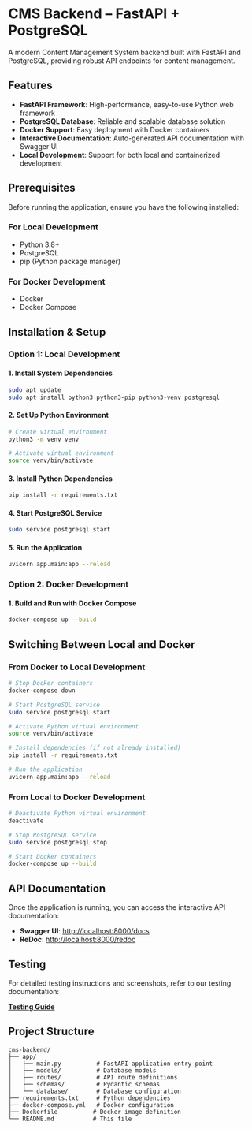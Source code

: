 # CMS Backend – FastAPI + PostgreSQL

A modern Content Management System backend built with FastAPI and PostgreSQL, providing robust API endpoints for content management.

##  Features

- **FastAPI Framework**: High-performance, easy-to-use Python web framework
- **PostgreSQL Database**: Reliable and scalable database solution
- **Docker Support**: Easy deployment with Docker containers
- **Interactive Documentation**: Auto-generated API documentation with Swagger UI
- **Local Development**: Support for both local and containerized development

##  Prerequisites

Before running the application, ensure you have the following installed:

### For Local Development
- Python 3.8+
- PostgreSQL
- pip (Python package manager)

### For Docker Development
- Docker
- Docker Compose

##  Installation & Setup

### Option 1: Local Development

#### 1. Install System Dependencies
```bash
sudo apt update
sudo apt install python3 python3-pip python3-venv postgresql
```

#### 2. Set Up Python Environment
```bash
# Create virtual environment
python3 -m venv venv

# Activate virtual environment
source venv/bin/activate
```

#### 3. Install Python Dependencies
```bash
pip install -r requirements.txt
```

#### 4. Start PostgreSQL Service
```bash
sudo service postgresql start
```

#### 5. Run the Application
```bash
uvicorn app.main:app --reload
```

### Option 2: Docker Development

#### 1. Build and Run with Docker Compose
```bash
docker-compose up --build
```

##  Switching Between Local and Docker

### From Docker to Local Development
```bash
# Stop Docker containers
docker-compose down

# Start PostgreSQL service
sudo service postgresql start

# Activate Python virtual environment
source venv/bin/activate

# Install dependencies (if not already installed)
pip install -r requirements.txt

# Run the application
uvicorn app.main:app --reload
```

### From Local to Docker Development
```bash
# Deactivate Python virtual environment
deactivate

# Stop PostgreSQL service
sudo service postgresql stop

# Start Docker containers
docker-compose up --build
```

##  API Documentation

Once the application is running, you can access the interactive API documentation:

- **Swagger UI**: [http://localhost:8000/docs](http://localhost:8000/docs)
- **ReDoc**: [http://localhost:8000/redoc](http://localhost:8000/redoc)

##  Testing

For detailed testing instructions and screenshots, refer to our testing documentation:

 **[Testing Guide](https://docs.google.com/document/d/157_cWXomIAysrlkAUxy-9UQ1BGn37t3vozI045XUwZI/edit?tab=t.0)**

##  Project Structure

```
cms-backend/
├── app/
│   ├── main.py          # FastAPI application entry point
│   ├── models/          # Database models
│   ├── routes/          # API route definitions
│   ├── schemas/         # Pydantic schemas
│   └── database/        # Database configuration
├── requirements.txt     # Python dependencies
├── docker-compose.yml   # Docker configuration
├── Dockerfile          # Docker image definition
└── README.md           # This file
```
